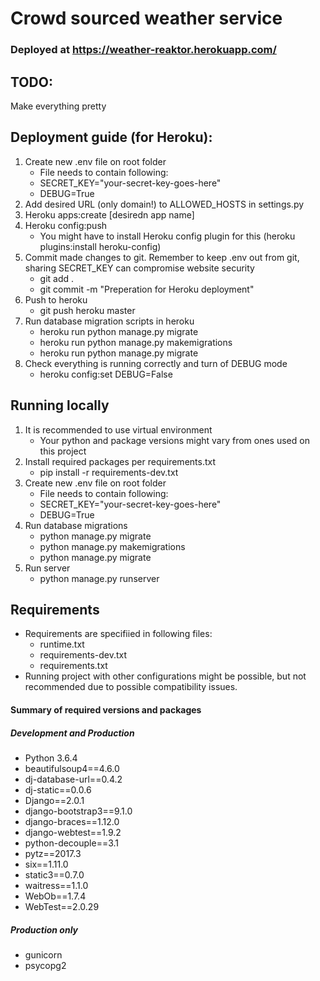 # Crowd sourced weather service

### Deployed at https://weather-reaktor.herokuapp.com/

## TODO:
Make everything pretty


## Deployment guide (for Heroku):

1) Create new .env file on root folder
    * File needs to contain following:
    * SECRET_KEY="your-secret-key-goes-here"
    * DEBUG=True
2) Add desired URL (only domain!) to ALLOWED_HOSTS in settings.py
3) Heroku apps:create [desiredn app name]
4) Heroku config:push
    * You might have to install Heroku config plugin for this
    (heroku plugins:install heroku-config)
5) Commit made changes to git. Remember to keep .env out from git,
sharing SECRET_KEY can compromise  website security
    * git add .
    * git commit -m "Preperation for Heroku deployment"
6) Push to heroku
    * git push heroku master
7) Run database migration scripts in heroku
    * heroku run python manage.py migrate
    * heroku run python manage.py makemigrations
    * heroku run python manage.py migrate
8) Check everything is running correctly and turn of DEBUG mode
    * heroku config:set DEBUG=False

## Running locally
1) It is recommended to use virtual environment
	* Your python and package versions might vary from ones used on this project
2) Install required packages per requirements.txt
    * pip install -r requirements-dev.txt
3) Create new .env file on root folder
    * File needs to contain following:
    * SECRET_KEY="your-secret-key-goes-here"
    * DEBUG=True
4) Run database migrations
	* python manage.py migrate
	* python manage.py makemigrations
	* python manage.py migrate
5) Run server
	* python manage.py runserver

## Requirements
* Requirements are specifiied in following files:
    * runtime.txt
    * requirements-dev.txt
    * requirements.txt
* Running project with other configurations might be possible, but not
  recommended due to possible compatibility issues.

#### Summary of required versions and packages
##### Development and Production
* Python 3.6.4
* beautifulsoup4==4.6.0
* dj-database-url==0.4.2
* dj-static==0.0.6
* Django==2.0.1
* django-bootstrap3==9.1.0
* django-braces==1.12.0
* django-webtest==1.9.2
* python-decouple==3.1
* pytz==2017.3
* six==1.11.0
* static3==0.7.0
* waitress==1.1.0
* WebOb==1.7.4
* WebTest==2.0.29

##### Production only
* gunicorn
* psycopg2
